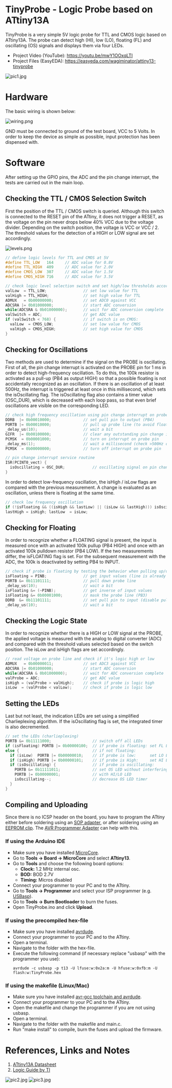 # TinyProbe - Logic Probe based on ATtiny13A

TinyProbe is a very simple 5V logic probe for TTL and CMOS logic based on ATtiny13A. The probe can detect high (HI), low (LO), floating (FL) and oscillating (OS) signals and displays them via four LEDs.

- Project Video (YouTube): https://youtu.be/mwY1OOxqLTI
- Project Files (EasyEDA): https://easyeda.com/wagiminator/attiny13-tinyprobe

![pic1.jpg](https://raw.githubusercontent.com/wagiminator/ATtiny13-TinyProbe/master/documentation/TinyProbe_pic1.jpg)

# Hardware
The basic wiring is shown below:

![wiring.png](https://raw.githubusercontent.com/wagiminator/ATtiny13-TinyProbe/master/documentation/TinyProbe_wiring.png)

GND must be connected to ground of the test board, VCC to 5 Volts. In order to keep the device as simple as possible, input protection has been dispensed with.

# Software
After setting up the GPIO pins, the ADC and the pin change interrupt, the tests are carried out in the main loop. 

## Checking the TTL / CMOS Selection Switch
First the position of the TTL / CMOS switch is queried. Although this switch is connected to the RESET pin of the ATtiny, it does not trigger a RESET, as the voltage on the pin never drops below 40% VCC due to the voltage divider. Depending on the switch position, the voltage is VCC or VCC / 2. The threshold values for the detection of a HIGH or LOW signal are set accordingly.

![levels.png](https://raw.githubusercontent.com/wagiminator/ATtiny13-TinyProbe/master/documentation/TinyProbe_levels.png)

```c
// define logic levels for TTL and CMOS at 5V
#define TTL_LOW   164     // ADC value for 0.8V
#define TTL_HIGH  409     // ADC value for 2.0V
#define CMOS_LOW  307     // ADC value for 1.5V
#define CMOS_HIGH 716     // ADC value for 3.5V

// check logic level selection switch and set high/low thresholds accordingly
valLow  = TTL_LOW;                // set low value for TTL
valHigh = TTL_HIGH;               // set high value for TTL
ADMUX   = 0b00000000;             // set ADC0 against VCC
ADCSRA |= 0b01000000;             // start ADC conversion
while(ADCSRA & 0b01000000);       // wait for ADC conversion complete
valSwitch = ADC;                  // get ADC value
if (valSwitch < 768) {            // if switch is on CMOS:
  valLow  = CMOS_LOW;             // set low value for CMOS
  valHigh = CMOS_HIGH;            // set high value for CMOS
}
```

## Checking for Oscillations
Two methods are used to determine if the signal on the PROBE is oscillating. First of all, the pin change interrupt is activated on the PROBE pin for 1 ms in order to detect high-frequency oscillation. To do this, the 100k resistor is activated as a pull-up (PB4 as output HIGH) so that a possible floating is not accidentally recognized as an oscillation. If there is an oscillation of at least 500Hz, the interrupt is triggered at least once in this millisecond, which sets the isOscillating flag. The isOscillating flag also contains a timer value (OSC_DUR), which is decreased with each loop pass, so that even brief oscillations are visible on the corresponding LED.

```c
// check high frequency oscillation using pin change interrupt on probe line
DDRB  |= 0b00010000;              // set pull pin to output (PB4)
PORTB |= 0b00010000;              // pull up probe line (to avoid floating)
_delay_us(10);                    // wait a bit
GIFR  |= 0b00100000;              // clear any outstanding pin change interrupt
PCMSK  = 0b00001000;              // turn on interrupt on probe pin
_delay_ms(1);                     // wait a millisecond (check >500Hz oscillation)
PCMSK  = 0b00000000;              // turn off interrupt on probe pin
```

```c
// pin change interrupt service routine
ISR(PCINT0_vect) {
  isOscillating = OSC_DUR;            // oscillating signal on pin change
}
```

In order to detect low-frequency oscillation, the isHigh / isLow flags are compared with the previous measurement. A change is evaluated as an oscillation, unless there is floating at the same time.

```c
// check low frequency oscillation
if (!isFloating && ((isHigh && lastLow) || (isLow && lastHigh))) isOscillating = OSC_DUR;
lastHigh = isHigh; lastLow  = isLow;
```

## Checking for Floating
In order to recognize whether a FLOATING signal is present, the input is measured once with an activated 100k pullup (PB4 HIGH) and once with an activated 100k pulldown resistor (PB4 LOW). If the two measurements differ, the isFLOATING flag is set. For the subsequent measurement with the ADC, the 100k is deactivated by setting PB4 to INPUT.

```c
// check if probe is floating by testing the behavior when pulling up/down   
isFloating = PINB;                // get input values (line is already pulled up)
PORTB &= 0b11101111;              // pull down probe line
_delay_us(10);                    // wait a bit
isFloating &= (~PINB);            // get inverse of input values
isFloating &= 0b00001000;         // mask the probe line (PB3)
DDRB  &= 0b11101111;              // set pull pin to input (disable pull)
_delay_us(10);                    // wait a bit
```

## Checking the Logic State
In order to recognize whether there is a HIGH or LOW signal at the PROBE, the applied voltage is measured with the analog to digital converter (ADC) and compared with the threshold values selected based on the switch position. The isLow and isHigh flags are set accordingly.

```c
// read voltage on probe line and check if it's logic high or low  
ADMUX   = 0b00000011;             // set ADC3 against VCC
ADCSRA |= 0b01000000;             // start ADC conversion
while(ADCSRA & 0b01000000);       // wait for ADC conversion complete
valProbe = ADC;                   // get ADC value
isHigh = (valProbe > valHigh);    // check if probe is logic high
isLow  = (valProbe < valLow);     // check if probe is logic low
```

## Setting the LEDs
Last but not least, the indication LEDs are set using a simplified Charlieplexing algorithm. If the isOscillating flag is set, the integrated timer is also decremented.

```c
// set the LEDs (charlieplexing)
PORTB &= 0b11111000;                  // switch off all LEDs
if (isFloating) PORTB |= 0b00000100;  // if probe is floating: set FL LED
else {                                // if not floating:
  if (isLow)  PORTB |= 0b00000010;    // if probe is low:      set LO LED
  if (isHigh) PORTB |= 0b00000101;    // if probe is High:     set HI LED
  if (isOscillating) {                // if probe is oscillating:
    PORTB &= 0b11111011;              // set OS LED without interfering
    PORTB |= 0b00000001;              // with HI/LO LED
    isOscillating--;                  // decrease OS LED timer
  }
}
```

## Compiling and Uploading
Since there is no ICSP header on the board, you have to program the ATtiny either before soldering using an [SOP adapter](https://aliexpress.com/wholesale?SearchText=sop-8+150mil+adapter), or after soldering using an [EEPROM clip](https://aliexpress.com/wholesale?SearchText=sop8+eeprom+programming+clip). The [AVR Programmer Adapter](https://github.com/wagiminator/AVR-Programmer/tree/master/AVR_Programmer_Adapter) can help with this.

### If using the Arduino IDE
- Make sure you have installed [MicroCore](https://github.com/MCUdude/MicroCore).
- Go to **Tools -> Board -> MicroCore** and select **ATtiny13**.
- Go to **Tools** and choose the following board options:
  - **Clock:**  1.2 MHz internal osc.
  - **BOD:**    BOD 2.7V
  - **Timing:** Micros disabled
- Connect your programmer to your PC and to the ATtiny.
- Go to **Tools -> Programmer** and select your ISP programmer (e.g. [USBasp](https://aliexpress.com/wholesale?SearchText=usbasp)).
- Go to **Tools -> Burn Bootloader** to burn the fuses.
- Open TinyProbe.ino and click **Upload**.

### If using the precompiled hex-file
- Make sure you have installed [avrdude](https://learn.adafruit.com/usbtinyisp/avrdude).
- Connect your programmer to your PC and to the ATtiny.
- Open a terminal.
- Navigate to the folder with the hex-file.
- Execute the following command (if necessary replace "usbasp" with the programmer you use):
  ```
  avrdude -c usbasp -p t13 -U lfuse:w:0x2a:m -U hfuse:w:0xfb:m -U flash:w:TinyProbe.hex
  ```

### If using the makefile (Linux/Mac)
- Make sure you have installed [avr-gcc toolchain and avrdude](http://maxembedded.com/2015/06/setting-up-avr-gcc-toolchain-on-linux-and-mac-os-x/).
- Connect your programmer to your PC and to the ATtiny.
- Open the makefile and change the programmer if you are not using usbasp.
- Open a terminal.
- Navigate to the folder with the makefile and main.c.
- Run "make install" to compile, burn the fuses and upload the firmware.

# References, Links and Notes
1. [ATtiny13A Datasheet](http://ww1.microchip.com/downloads/en/DeviceDoc/doc8126.pdf)
2. [Logic Guide by TI](https://www.ti.com/lit/sg/sdyu001ab/sdyu001ab.pdf)

![pic2.jpg](https://raw.githubusercontent.com/wagiminator/ATtiny13-TinyProbe/master/documentation/TinyProbe_pic2.jpg)
![pic3.jpg](https://raw.githubusercontent.com/wagiminator/ATtiny13-TinyProbe/master/documentation/TinyProbe_pic3.jpg)
